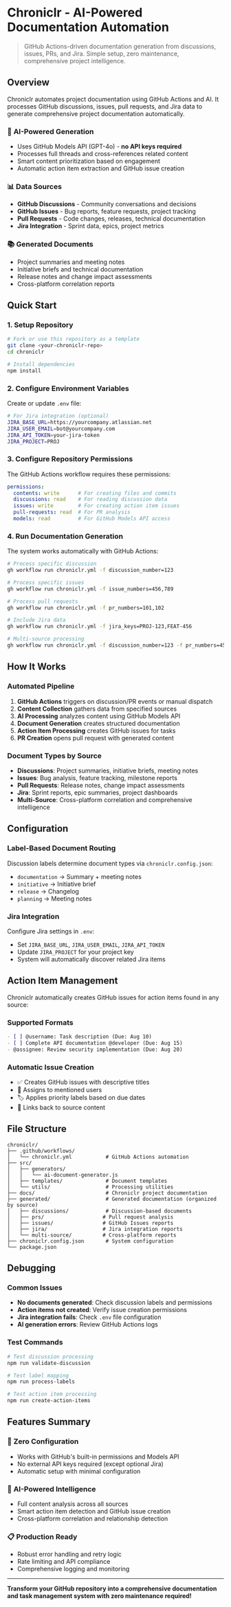 # Chroniclr - AI-Powered Documentation Automation

> GitHub Actions-driven documentation generation from discussions, issues, PRs, and Jira. Simple setup, zero maintenance, comprehensive project intelligence.

## Overview

Chroniclr automates project documentation using GitHub Actions and AI. It processes GitHub discussions, issues, pull requests, and Jira data to generate comprehensive project documentation automatically.

### 🤖 **AI-Powered Generation**
- Uses GitHub Models API (GPT-4o) - **no API keys required**
- Processes full threads and cross-references related content
- Smart content prioritization based on engagement
- Automatic action item extraction and GitHub issue creation

### 📊 **Data Sources**
- **GitHub Discussions** - Community conversations and decisions
- **GitHub Issues** - Bug reports, feature requests, project tracking
- **Pull Requests** - Code changes, releases, technical documentation
- **Jira Integration** - Sprint data, epics, project metrics

### 📚 **Generated Documents**
- Project summaries and meeting notes
- Initiative briefs and technical documentation
- Release notes and change impact assessments
- Cross-platform correlation reports

## Quick Start

### 1. Setup Repository

```bash
# Fork or use this repository as a template
git clone <your-chroniclr-repo>
cd chroniclr

# Install dependencies
npm install
```

### 2. Configure Environment Variables

Create or update `.env` file:
```bash
# For Jira integration (optional)
JIRA_BASE_URL=https://yourcompany.atlassian.net
JIRA_USER_EMAIL=bot@yourcompany.com
JIRA_API_TOKEN=your-jira-token
JIRA_PROJECT=PROJ
```

### 3. Configure Repository Permissions

The GitHub Actions workflow requires these permissions:
```yaml
permissions:
  contents: write      # For creating files and commits
  discussions: read    # For reading discussion data
  issues: write        # For creating action item issues
  pull-requests: read  # For PR analysis
  models: read         # For GitHub Models API access
```

### 4. Run Documentation Generation

The system works automatically with GitHub Actions:

```bash
# Process specific discussion
gh workflow run chroniclr.yml -f discussion_number=123

# Process specific issues
gh workflow run chroniclr.yml -f issue_numbers=456,789

# Process pull requests
gh workflow run chroniclr.yml -f pr_numbers=101,102

# Include Jira data
gh workflow run chroniclr.yml -f jira_keys=PROJ-123,FEAT-456

# Multi-source processing
gh workflow run chroniclr.yml -f discussion_number=123 -f pr_numbers=456 -f jira_keys=PROJ-789
```

## How It Works

### Automated Pipeline
1. **GitHub Actions** triggers on discussion/PR events or manual dispatch
2. **Content Collection** gathers data from specified sources
3. **AI Processing** analyzes content using GitHub Models API
4. **Document Generation** creates structured documentation
5. **Action Item Processing** creates GitHub issues for tasks
6. **PR Creation** opens pull request with generated content

### Document Types by Source
- **Discussions**: Project summaries, initiative briefs, meeting notes
- **Issues**: Bug analysis, feature tracking, milestone reports
- **Pull Requests**: Release notes, change impact assessments
- **Jira**: Sprint reports, epic summaries, project dashboards
- **Multi-Source**: Cross-platform correlation and comprehensive intelligence

## Configuration

### Label-Based Document Routing
Discussion labels determine document types via `chroniclr.config.json`:
- `documentation` → Summary + meeting notes
- `initiative` → Initiative brief
- `release` → Changelog
- `planning` → Meeting notes

### Jira Integration
Configure Jira settings in `.env`:
- Set `JIRA_BASE_URL`, `JIRA_USER_EMAIL`, `JIRA_API_TOKEN`
- Update `JIRA_PROJECT` for your project key
- System will automatically discover related Jira items

## Action Item Management

Chroniclr automatically creates GitHub issues for action items found in any source:

### Supported Formats
```markdown
- [ ] @username: Task description (Due: Aug 10)
- [ ] Complete API documentation @developer (Due: Aug 15)
- @assignee: Review security implementation (Due: Aug 20)
```

### Automatic Issue Creation
- ✅ Creates GitHub issues with descriptive titles
- 👤 Assigns to mentioned users
- 🏷️ Applies priority labels based on due dates
- 🔗 Links back to source content

## File Structure

```
chroniclr/
├── .github/workflows/
│   └── chroniclr.yml           # GitHub Actions automation
├── src/
│   ├── generators/
│   │   └── ai-document-generator.js
│   ├── templates/              # Document templates
│   └── utils/                  # Processing utilities
├── docs/                       # Chroniclr project documentation
├── generated/                  # Generated documentation (organized by source)
│   ├── discussions/            # Discussion-based documents
│   ├── prs/                   # Pull request analysis
│   ├── issues/                # GitHub Issues reports  
│   ├── jira/                  # Jira integration reports
│   └── multi-source/          # Cross-platform reports
├── chroniclr.config.json       # System configuration
└── package.json
```

## Debugging

### Common Issues
- **No documents generated**: Check discussion labels and permissions
- **Action items not created**: Verify issue creation permissions
- **Jira integration fails**: Check `.env` file configuration
- **AI generation errors**: Review GitHub Actions logs

### Test Commands
```bash
# Test discussion processing
npm run validate-discussion

# Test label mapping
npm run process-labels

# Test action item processing  
npm run create-action-items
```

## Features Summary

### 🚀 **Zero Configuration**
- Works with GitHub's built-in permissions and Models API
- No external API keys required (except optional Jira)
- Automatic setup with minimal configuration

### 🤖 **AI-Powered Intelligence**
- Full content analysis across all sources
- Smart action item detection and GitHub issue creation
- Cross-platform correlation and relationship detection

### 📋 **Production Ready**
- Robust error handling and retry logic
- Rate limiting and API compliance
- Comprehensive logging and monitoring

---

**Transform your GitHub repository into a comprehensive documentation and task management system with zero maintenance required!**